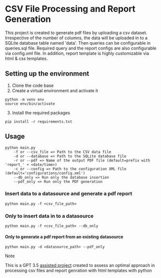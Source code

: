 # CSV File Processing and Report Generation

This project is created to generate pdf files by uploading a csv dataset. Irrespective of the number of columns, the data will be uploaded in to a SQLite database table named 'data'. Then queries can be configurable in queries.sql file. Required query and the report configs are also configurable via config.xml file. In addition, report template is highly customizable via html & css templates.

## Setting up the environment

1. Clone the code base
2. Create a virtual environment and activate it

```
python -m venv env
source env/bin/activate

```

3. Install the required packages

```
pip install -r requirements.txt
```

## Usage

```
python main.py
    -f or --csv_file => Path to the CSV data file
    -d or --database => Path to the SQLite database file
    -r or --pdf => Name of the output PDF file (default=prefix with 'report_' + <date/time>)
    -c or --config => Path to the configuration XML file (default='configurations/config.xml')
    --db_only => Run only the database insertion
    --pdf_only => Run only the PDF generation
```

### Insert data to a datasource and generate a pdf report

`python main.py -f <csv_file_path>`

### Only to insert data in to a datasource

`python main.py -f <csv_file_path> --db_only`

#### Only to generate a pdf report from an existing datasource

`python main.py -d <datasource_path> --pdf_only`

> [!NOTE]  
> This is a GPT 3.5 [assisted project](https://chatgpt.com/share/bacddbb0-f84d-42f5-bb30-b7895d27239c) created to assess an optimal approach in processing csv files and report genration with html templates with python
